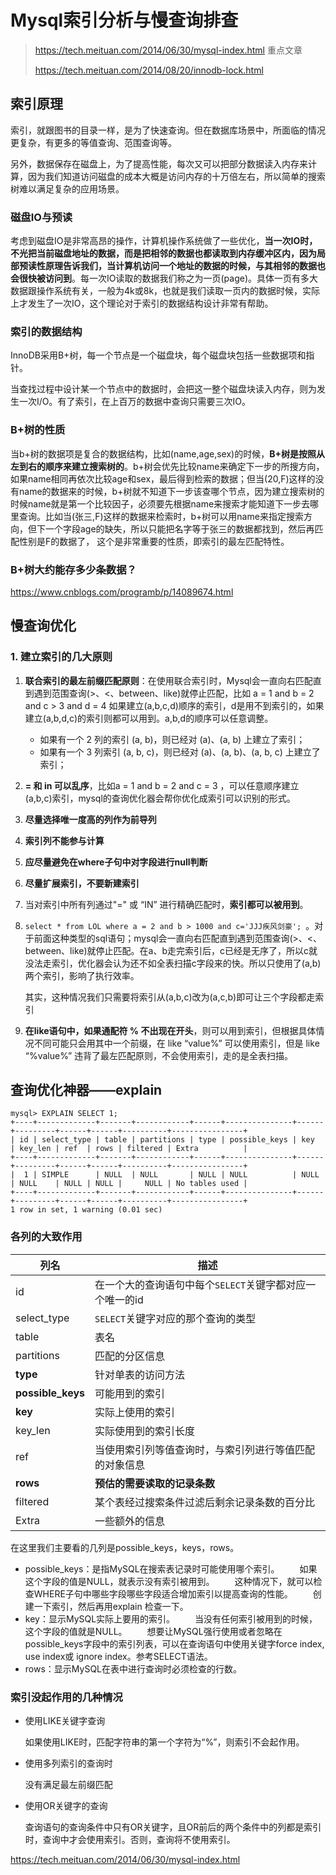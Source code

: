 # Mysql索引分析与慢查询排查

> https://tech.meituan.com/2014/06/30/mysql-index.html 重点文章  
>
> https://tech.meituan.com/2014/08/20/innodb-lock.html

## 索引原理

索引，就跟图书的目录一样，是为了快速查询。但在数据库场景中，所面临的情况更复杂，有更多的等值查询、范围查询等。  

另外，数据保存在磁盘上，为了提高性能，每次又可以把部分数据读入内存来计算，因为我们知道访问磁盘的成本大概是访问内存的十万倍左右，所以简单的搜索树难以满足复杂的应用场景。  

### 磁盘IO与预读

考虑到磁盘IO是非常高昂的操作，计算机操作系统做了一些优化，**当一次IO时，不光把当前磁盘地址的数据，而是把相邻的数据也都读取到内存缓冲区内，因为局部预读性原理告诉我们，当计算机访问一个地址的数据的时候，与其相邻的数据也会很快被访问到**。每一次IO读取的数据我们称之为一页(page)。具体一页有多大数据跟操作系统有关，一般为4k或8k，也就是我们读取一页内的数据时候，实际上才发生了一次IO，这个理论对于索引的数据结构设计非常有帮助。  

### 索引的数据结构

InnoDB采用B+树，每一个节点是一个磁盘块，每个磁盘块包括一些数据项和指针。  

当查找过程中设计某一个节点中的数据时，会把这一整个磁盘块读入内存，则为发生一次I/O。有了索引，在上百万的数据中查询只需要三次IO。  

### B+树的性质

当b+树的数据项是复合的数据结构，比如(name,age,sex)的时候，**B+树是按照从左到右的顺序来建立搜索树的**。b+树会优先比较name来确定下一步的所搜方向，如果name相同再依次比较age和sex，最后得到检索的数据；但当(20,F)这样的没有name的数据来的时候，b+树就不知道下一步该查哪个节点，因为建立搜索树的时候name就是第一个比较因子，必须要先根据name来搜索才能知道下一步去哪里查询。比如当(张三,F)这样的数据来检索时，b+树可以用name来指定搜索方向，但下一个字段age的缺失，所以只能把名字等于张三的数据都找到，然后再匹配性别是F的数据了， 这个是非常重要的性质，即索引的最左匹配特性。

### B+树大约能存多少条数据？

https://www.cnblogs.com/programb/p/14089674.html

## 慢查询优化

### 1. 建立索引的几大原则

1. **联合索引的最左前缀匹配原则**：在使用联合索引时，Mysql会一直向右匹配直到遇到范围查询(>、<、between、like)就停止匹配，比如 a = 1 and b = 2 and c > 3 and d = 4 如果建立(a,b,c,d)顺序的索引，d是用不到索引的，如果建立(a,b,d,c)的索引则都可以用到。a,b,d的顺序可以任意调整。

   * 如果有一个 2 列的索引 (a, b)，则已经对 (a)、(a, b) 上建立了索引；
   * 如果有一个 3 列索引 (a, b, c)，则已经对 (a)、(a, b)、(a, b, c) 上建立了索引；

2. **= 和 in 可以乱序**，比如a = 1 and b = 2 and c = 3 ，可以任意顺序建立(a,b,c)索引，mysql的查询优化器会帮你优化成索引可以识别的形式。

3. **尽量选择唯一度高的列作为前导列**

4. **索引列不能参与计算**

5. **应尽量避免在where子句中对字段进行null判断**

6. **尽量扩展索引，不要新建索引**

7. 当对索引中所有列通过"=" 或 “IN” 进行精确匹配时，**索引都可以被用到**。

8. `select * from LOL where a = 2 and b > 1000 and c='JJJ疾风剑豪'; `。对于前面这种类型的sql语句；mysql会一直向右匹配直到遇到范围查询(>、<、between、like)就停止匹配。在a、b走完索引后，c已经是无序了，所以c就没法走索引，优化器会认为还不如全表扫描c字段来的快。所以只使用了(a,b)两个索引，影响了执行效率。

   其实，这种情况我们只需要将索引从(a,b,c)改为(a,c,b)即可让三个字段都走索引

9. **在like语句中，如果通配符 % 不出现在开头**，则可以用到索引，但根据具体情况不同可能只会用其中一个前缀，在 like “value%” 可以使用索引，但是 like “%value%” 违背了最左匹配原则，不会使用索引，走的是全表扫描。

## 查询优化神器——explain

```
mysql> EXPLAIN SELECT 1;
+----+-------------+-------+------------+------+---------------+------+---------+------+------+----------+----------------+
| id | select_type | table | partitions | type | possible_keys | key  | key_len | ref  | rows | filtered | Extra          |
+----+-------------+-------+------------+------+---------------+------+---------+------+------+----------+----------------+
|  1 | SIMPLE      | NULL  | NULL       | NULL | NULL          | NULL | NULL    | NULL | NULL |     NULL | No tables used |
+----+-------------+-------+------------+------+---------------+------+---------+------+------+----------+----------------+
1 row in set, 1 warning (0.01 sec)
```

### 各列的大致作用

| 列名              | 描述                                                     |
| ----------------- | -------------------------------------------------------- |
| id                | 在一个大的查询语句中每个`SELECT`关键字都对应一个唯一的id |
| select_type       | `SELECT`关键字对应的那个查询的类型                       |
| table             | 表名                                                     |
| partitions        | 匹配的分区信息                                           |
| **type**          | 针对单表的访问方法                                       |
| **possible_keys** | 可能用到的索引                                           |
| **key**           | 实际上使用的索引                                         |
| key_len           | 实际使用到的索引长度                                     |
| ref               | 当使用索引列等值查询时，与索引列进行等值匹配的对象信息   |
| **rows**          | **预估的需要读取的记录条数**                             |
| filtered          | 某个表经过搜索条件过滤后剩余记录条数的百分比             |
| Extra             | 一些额外的信息                                           |

在这里我们主要看的几列是possible_keys，keys，rows。

* possible_keys：是指MySQL在搜索表记录时可能使用哪个索引。
  　　如果这个字段的值是NULL，就表示没有索引被用到。
    　　这种情况下，就可以检查WHERE子句中哪些字段哪些字段适合增加索引以提高查询的性能。
    　　创建一下索引，然后再用explain 检查一下。
*  key：显示MySQL实际上要用的索引。
    　　当没有任何索引被用到的时候，这个字段的值就是NULL。
        　　想要让MySQL强行使用或者忽略在 possible_keys字段中的索引列表，可以在查询语句中使用关键字force index, use index或 ignore index。参考SELECT语法。
* rows：显示MySQL在表中进行查询时必须检查的行数。

### 索引没起作用的几种情况

* 使用LIKE关键字查询

  如果使用LIKE时，匹配字符串的第一个字符为“%”，则索引不会起作用。

* 使用多列索引的查询时

  没有满足最左前缀匹配

* 使用OR关键字的查询

  查询语句的查询条件中只有OR关键字，且OR前后的两个条件中的列都是索引时，查询中才会使用索引。否则，查询将不使用索引。

https://tech.meituan.com/2014/06/30/mysql-index.html


